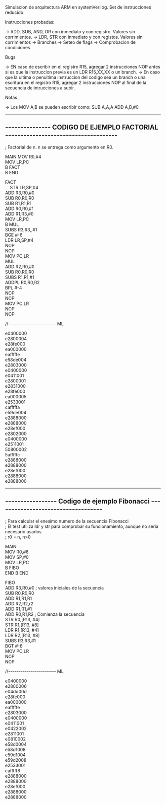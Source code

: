 
Simulacion de arquitectura ARM en systemVerilog. Set de instrucciones reducido.


Instrucciones probadas:

-> ADD, SUB, AND, OR con inmediato y con registro. Valores sin corrimientos.
-> LDR, STR con inmediato y con registos. Valores sin corrimientos
-> Branches
-> Seteo de flags
-> Comprobacion de condiciones

Bugs

-> EN caso de escribir en el registro R15, agregar 2 instrucciones NOP antes si es que la instruccion previa es un LDR R15,XX,XX  o un branch.
-> En caso que la ultima o penultima instruccion del codigo sea un branch o una escritura en el registro R15, agregar 2 instrucciones NOP al final de la secuencia de intrucciones a subir.

Notas

-> Los MOV A,B se pueden escribir como: 
	SUB A,A,A 
	ADD A,B,#0  


---------------------------------------------------------------------------------
--------------- CODIGO DE EJEMPLO FACTORIAL -------------------------------------
---------------------------------------------------------------------------------
; Factorial de n. n se entrega como argumento en R0.

MAIN
	MOV R0,#4  
	MOV LR,PC  
	B FACT  
	B END  
  
FACT  
&nbsp;&nbsp;&nbsp;&nbsp;STR LR,SP,#4    
	ADD R3,R0,#0  
	SUB R0,R0,R0  
	SUB R1,R1,R1  
	ADD R0,R0,#1  
	ADD R1,R3,#0  
	MOV LR,PC  
	B MUL  
	SUBS R3,R3,,#1  
	BGE #-6  
	LDR LR,SP,#4  
	NOP  
	NOP  
	MOV PC,LR  
MUL  
	ADD R2,R0,#0  
	SUB R0.R0,R0  
	SUBS R1,R1,#1  
	ADDPL R0,R0,R2  
	BPL #-4  
	NOP  
	NOP  
	MOV PC,LR  
	NOP  
	NOP  

//------------------------ ML

e0400000  
e2800004  
e28fe000  
ea000000  
eafffffe  
e58de004  
e2803000  
e0400000  
e0411001  
e2800001  
e2831000  
e28fe000  
ea000005  
e2533001  
cafffffa  
e59de004  
e2888000  
e2888000  
e28ef000  
e2802000  
e0400000  
e2511001  
50800002  
5afffffc  
e2888000  
e2888000  
e28ef000  
e2888000  
e2888000  
  

---------------------------------------------------------------------------------
----------------- Codigo de ejemplo Fibonacci -----------------------------------
---------------------------------------------------------------------------------
; Para calcular el enesimo numero de la secuencia Fibonacci  
; El test utiliza ldr y str para comprobar su funcionamiento, aunque no seria necesario usarlos.  
; r0 = n, n>0  


MAIN  
	MOV R0,#6  
	MOV SP,#0  
	MOV LR,PC  
	B FIBO  
END B END  


FIBO  
	ADD R3,R0,#0	; valores iniciales de la secuencia  
	SUB R0,R0,R0  
	ADD R1,R1,R1  
	ADD R2,R2,r2  
	ADD R1,R1,#1  
	ADD R0,R1,R2 	; Comienza la secuencia  
	STR R0,[R13, #4]  
	STR R1,[R13, #8]  
	LDR R1,[R13, #4]  
	LDR R2,[R13, #8]  
	SUBS R3,R3,#1  
	BGT #-8  
	MOV PC,LR  
	NOP  
	NOP  


//------------------------ ML


e0400000  
e2800006  
e04dd00d  
e28fe000  
ea000000  
eafffffe  
e2803000  
e0400000  
e0411001  
e0422002  
e2811001  
e0810002  
e58d0004  
e58d1008  
e59d1004  
e59d2008  
e2533001  
cafffff8  
e2888000  
e2888000  
e28ef000  
e2888000  
e2888000  
